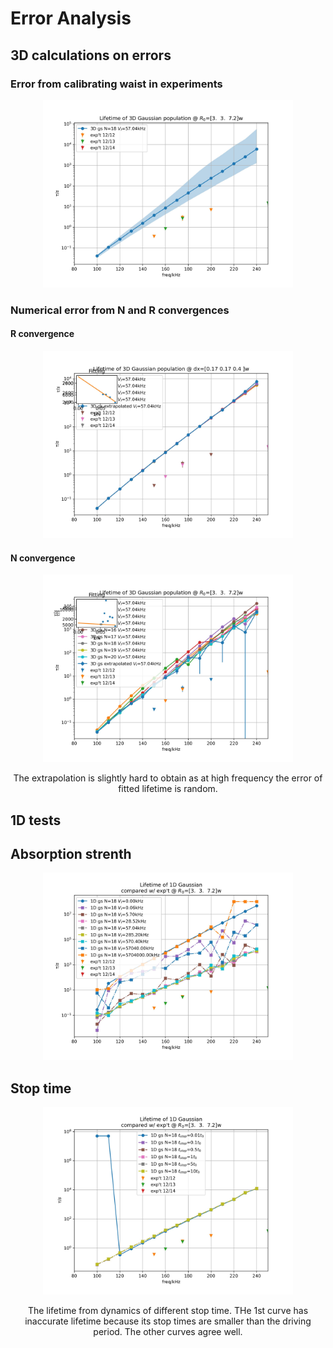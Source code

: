 # Error Analysis

<link rel="stylesheet" type="text/css" href="auto-number-title.css" />

## 3D calculations on errors

### Error from calibrating waist in experiments

<div align=center> <img src=3d_err_gs_lt.jpg width="400" />

</div>

### Numerical error from N and R convergences

#### R convergence

<div align=center> <img src=3d_R_gs_lt.jpg width="400" />
</div>

#### N convergence

<div align=center> <img src=3d_N_gs_lt.jpg width="400" />

The extrapolation is slightly hard to obtain as at high frequency the error of fitted lifetime is random.
</div>

## 1D tests

## Absorption strenth

<div align=center> <img src=1d_zeno_lt.jpg width="400" />
</div>

## Stop time

<div align=center> <img src=1d_st_lt.jpg width="400" />

The lifetime from dynamics of different stop time. THe 1st curve has inaccurate lifetime because its stop times are smaller than the driving period. The other curves agree well.
</div>

